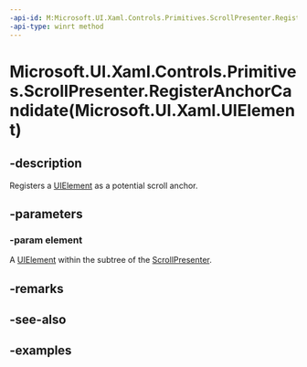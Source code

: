 ```yaml
---
-api-id: M:Microsoft.UI.Xaml.Controls.Primitives.ScrollPresenter.RegisterAnchorCandidate(Microsoft.UI.Xaml.UIElement)
-api-type: winrt method
---
```


# Microsoft.UI.Xaml.Controls.Primitives.ScrollPresenter.RegisterAnchorCandidate(Microsoft.UI.Xaml.UIElement)

<!--
public void RegisterAnchorCandidate (Microsoft.UI.Xaml.UIElement element);
-->


## -description

Registers a [UIElement](../microsoft.ui.xaml/uielement.md) as a potential scroll anchor.

## -parameters

### -param element

A [UIElement](../microsoft.ui.xaml/uielement.md) within the subtree of the [ScrollPresenter](scrollpresenter.md).

## -remarks

## -see-also

## -examples


